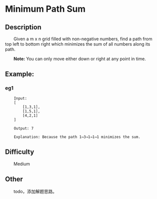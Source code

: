 # Minimum Path Sum

## Description

&emsp;&emsp;Given a m x n grid filled with non-negative numbers, find a path from top left to bottom right which 
minimizes the sum of all numbers along its path.

&emsp;&emsp;**Note:** You can only move either down or right at any point in time.
            
## Example:

### eg1

```
    Input:
    [
        [1,3,1],
        [1,5,1],
        [4,2,1]
    ]
    
    Output: 7
    
    Explanation: Because the path 1→3→1→1→1 minimizes the sum.
```

## Difficulty

&emsp;&emsp;Medium

## Other

&emsp;&emsp;todo，添加解题思路。